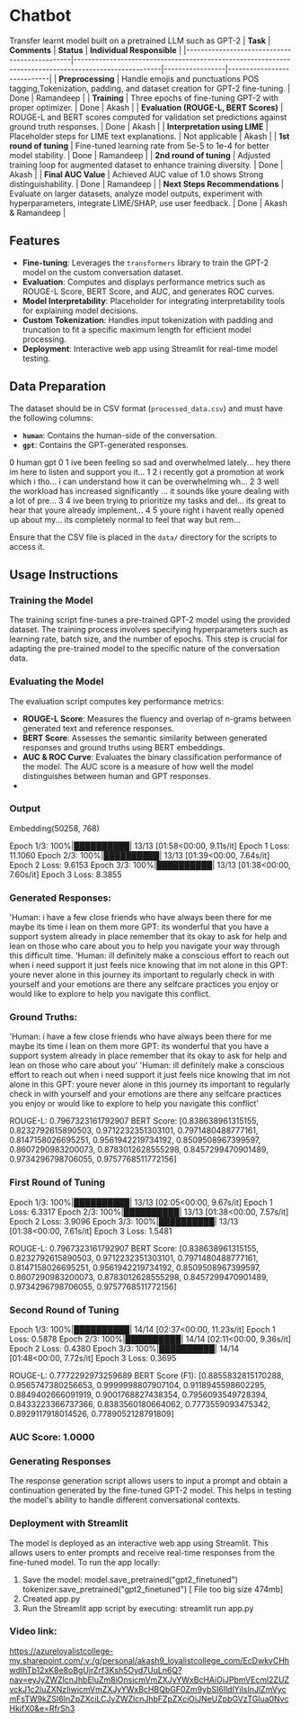 # Chatbot
Transfer learnt model built on a pretrained LLM such as GPT-2
| **Task**                                     | **Comments**                                                                                          | **Status**      | **Individual Responsible** |
|----------------------------------------------|------------------------------------------------------------------------------------------------------|-----------------|----------------------------|
| **Preprocessing**                            | Handle emojis and punctuations POS tagging,Tokenization, padding, and dataset creation for GPT-2 fine-tuning.                                    | Done            | Ramandeep             |
| **Training**                                 | Three epochs of fine-tuning GPT-2 with proper optimizer.  | Done            | Akash             |
| **Evaluation (ROUGE-L, BERT Scores)**        | ROUGE-L and BERT scores computed for validation set predictions against ground truth responses.       | Done            | Akash            |
| **Interpretation using LIME**                | Placeholder steps for LIME text explanations.                                     | Not applicable         | Akash             |
| **1st round of tuning** | Fine-tuned learning rate from 5e-5 to 1e-4 for better model stability. | Done            | Ramandeep             |
| **2nd round of tuning** | Adjusted training loop for augmented dataset to enhance training diversity.                          | Done            | Akash             |
| **Final AUC Value**             | Achieved AUC value of 1.0 shows Strong distinguishability.                               | Done            | Ramandeep             |
| **Next Steps Recommendations**               | Evaluate on larger datasets, analyze model outputs, experiment with hyperparameters, integrate LIME/SHAP, use user feedback. | Done         | Akash & Ramandeep               |


## Features
- **Fine-tuning**: Leverages the `transformers` library to train the GPT-2 model on the custom conversation dataset.
- **Evaluation**: Computes and displays performance metrics such as ROUGE-L Score, BERT Score, and AUC, and generates ROC curves.
- **Model Interpretability**: Placeholder for integrating interpretability tools for explaining model decisions.
- **Custom Tokenization**: Handles input tokenization with padding and truncation to fit a specific maximum length for efficient model processing.
- **Deployment**: Interactive web app using Streamlit for real-time model testing.

## Data Preparation
The dataset should be in CSV format (`processed_data.csv`) and must have the following columns:
- **`human`**: Contains the human-side of the conversation.
- **`gpt`**: Contains the GPT-generated responses.

0	human	gpt
0	1	ive been feeling so sad and overwhelmed lately...	hey there im here to listen and support you it...
1	2	i recently got a promotion at work which i tho...	i can understand how it can be overwhelming wh...
2	3	well the workload has increased significantly ...	it sounds like youre dealing with a lot of pre...
3	4	ive been trying to prioritize my tasks and del...	its great to hear that youre already implement...
4	5	youre right i havent really opened up about my...	its completely normal to feel that way but rem...

Ensure that the CSV file is placed in the `data/` directory for the scripts to access it.

## Usage Instructions

### Training the Model
The training script fine-tunes a pre-trained GPT-2 model using the provided dataset. The training process involves specifying hyperparameters such as learning rate, batch size, and the number of epochs. This step is crucial for adapting the pre-trained model to the specific nature of the conversation data.

### Evaluating the Model
The evaluation script computes key performance metrics:
- **ROUGE-L Score**: Measures the fluency and overlap of n-grams between generated text and reference responses.
- **BERT Score**: Assesses the semantic similarity between generated responses and ground truths using BERT embeddings.
- **AUC & ROC Curve**: Evaluates the binary classification performance of the model. The AUC score is a measure of how well the model distinguishes between human and GPT responses.
- 
### Output 
Embedding(50258, 768)

Epoch 1/3: 100%|██████████| 13/13 [01:58<00:00,  9.11s/it]
Epoch 1 Loss: 11.1060
Epoch 2/3: 100%|██████████| 13/13 [01:39<00:00,  7.64s/it]
Epoch 2 Loss: 9.6153
Epoch 3/3: 100%|██████████| 13/13 [01:38<00:00,  7.60s/it]
Epoch 3 Loss: 8.3855

### Generated Responses:
'Human: i have a few close friends who have always been there for me maybe its time i lean on them more
GPT: its wonderful that you have a support system already in place remember that its okay to ask for help and lean on those who care about you to help you navigate your way through this difficult time.
'Human: ill definitely make a conscious effort to reach out when i need support it just feels nice knowing that im not alone in this 
GPT: youre never alone in this journey its important to regularly check in with yourself and your emotions are there any selfcare practices you enjoy or would like to explore to help you navigate this conflict.
### Ground Truths:
'Human: i have a few close friends who have always been there for me maybe its time i lean on them more 
GPT: its wonderful that you have a support system already in place remember that its okay to ask for help and lean on those who care about you'
'Human: ill definitely make a conscious effort to reach out when i need support it just feels nice knowing that im not alone in this 
GPT: youre never alone in this journey its important to regularly check in with yourself and your emotions are there any selfcare practices you enjoy or would like to explore to help you navigate this conflict'

ROUGE-L: 0.7967323161792907
BERT Score: [0.838638961315155, 0.8232792615890503, 0.9712232351303101, 0.7971480488777161, 0.8147158026695251, 0.9561942219734192, 0.8509508967399597, 0.8607290983200073, 0.8783012628555298, 0.8457299470901489, 0.9734296798706055, 0.9757768511772156]

### First Round of Tuning
Epoch 1/3: 100%|██████████| 13/13 [02:05<00:00,  9.67s/it]
Epoch 1 Loss: 6.3317
Epoch 2/3: 100%|██████████| 13/13 [01:38<00:00,  7.57s/it]
Epoch 2 Loss: 3.9096
Epoch 3/3: 100%|██████████| 13/13 [01:38<00:00,  7.61s/it]
Epoch 3 Loss: 1.5481

ROUGE-L: 0.7967323161792907
BERT Score: [0.838638961315155, 0.8232792615890503, 0.9712232351303101, 0.7971480488777161, 0.8147158026695251, 0.9561942219734192, 0.8509508967399597, 0.8607290983200073, 0.8783012628555298, 0.8457299470901489, 0.9734296798706055, 0.9757768511772156]

### Second Round of Tuning
Epoch 1/3: 100%|██████████| 14/14 [02:37<00:00, 11.23s/it]
Epoch 1 Loss: 0.5878
Epoch 2/3: 100%|██████████| 14/14 [02:11<00:00,  9.36s/it]
Epoch 2 Loss: 0.4380
Epoch 3/3: 100%|██████████| 14/14 [01:48<00:00,  7.72s/it]
Epoch 3 Loss: 0.3695

ROUGE-L: 0.7772292973259689
BERT Score (F1): [0.8855832815170288, 0.9565747380256653, 0.9999998807907104, 0.9118945598602295, 0.8849402666091919, 0.9001768827438354, 0.7956093549728394, 0.8433223366737366, 0.8383560180664062, 0.7773559093475342, 0.8929117918014526, 0.7789052128791809]

### AUC Score: 1.0000


### Generating Responses
The response generation script allows users to input a prompt and obtain a continuation generated by the fine-tuned GPT-2 model. This helps in testing the model's ability to handle different conversational contexts.

### Deployment with Streamlit
The model is deployed as an interactive web app using Streamlit. This allows users to enter prompts and receive real-time responses from the fine-tuned model. To run the app locally:
1. Save the model: model.save_pretrained("gpt2_finetuned")
tokenizer.save_pretrained("gpt2_finetuned") [ File too big size 474mb] 
2. Created app.py
3. Run the Streamlit app script by executing:
   streamlit run app.py

### Video link:
https://azureloyalistcollege-my.sharepoint.com/:v:/g/personal/akash9_loyalistcollege_com/EcDwkvCHhwdIhTb12xK8e8oBgUjrZrf3Ksh5Oyd7UuLn6Q?nav=eyJyZWZlcnJhbEluZm8iOnsicmVmZXJyYWxBcHAiOiJPbmVEcml2ZUZvckJ1c2luZXNzIiwicmVmZXJyYWxBcHBQbGF0Zm9ybSI6IldlYiIsInJlZmVycmFsTW9kZSI6InZpZXciLCJyZWZlcnJhbFZpZXciOiJNeUZpbGVzTGlua0NvcHkifX0&e=RfrSh3 



